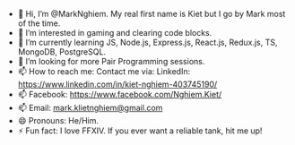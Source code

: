 - 👋 Hi, I’m @MarkNghiem. My real first name is Kiet but I go by Mark most of the time.
- 👀 I’m interested in gaming and clearing code blocks.
- 🌱 I’m currently learning JS, Node.js, Express.js, React.js, Redux.js, TS, MongoDB, PostgreSQL.
- 💞️ I’m looking for more Pair Programming sessions.
- 📫 How to reach me: Contact me via: LinkedIn: https://www.linkedin.com/in/kiet-nghiem-403745190/
- 📫                                  Facebook: https://www.facebook.com/Nghiem.Kiet/
- 📫                                  Email: mark.klietnghiem@gmail.com
- 😄 Pronouns: He/Him.
- ⚡ Fun fact: I love FFXIV. If you ever want a reliable tank, hit me up!

<!---
MarkNghiem/MarkNghiem is a ✨ special ✨ repository because its `README.md` (this file) appears on your GitHub profile.
You can click the Preview link to take a look at your changes.
--->
